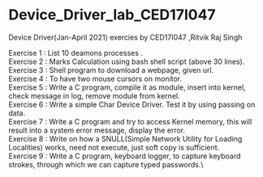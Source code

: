 # Device_Driver_lab_CED17I047
Device Driver(Jan-April 2021) exercies by CED17I047 ,Ritvik Raj Singh 

Exercise 1 : List 10 deamons processes .\
Exercise 2 : Marks Calculation using bash shell script (above 30 lines).\
Exercise 3 : Shell program to download a webpage, given url.\
Exercise 4 : To have two mouse cursors on monitor.\
Exercise 5 : Write a C program, compile it as module, insert into kernel, check message in log, remove module from kernel.\
Exercise 6 : Write a simple Char Device Driver. Test it by using passing on data.\
Exercise 7 : Write a C program and try to access Kernel memory, this will result into a system error message, display the error.\
Exercise 8 : Write on how a SNULL(Simple Network Utility for Loading Localities) works, need not execute, just soft copy is sufficient.\
Exercise 9 : Write a C program, keyboard logger, to capture keyboard strokes, through which we can capture typed passwords.\
